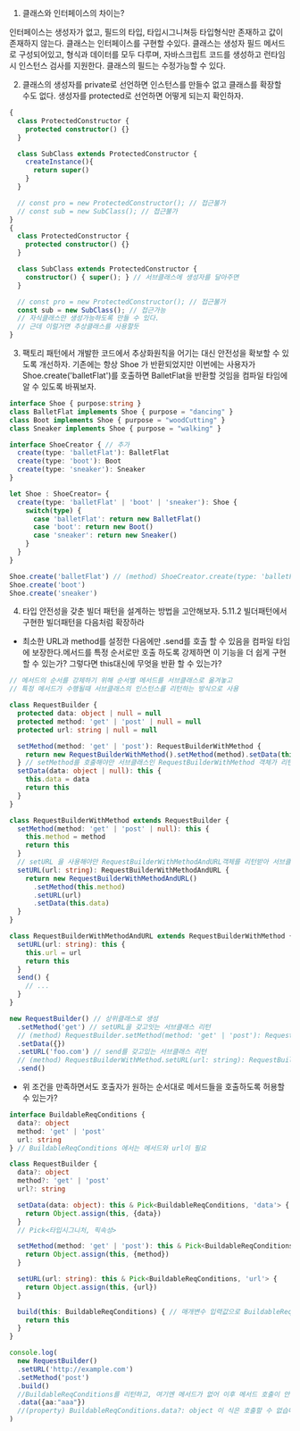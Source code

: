 1. 클래스와 인터페이스의 차이는?

인터페이스는 생성자가 없고, 필드의 타입, 타입시그니쳐등 타입형식만 존재하고 값이 존재하지 않는다.
클래스는 인터페이스를 구현할 수있다.
클래스는 생성자 필드 메서드로 구성되어있고, 형식과 데이터를 모두 다루며, 자바스크립트 코드를 생성하고 런타임시 인스턴스 검사를 지원한다. 클래스의 필드는 수정가능할 수 있다.


2. 클래스의 생성자를 private로 선언하면 인스턴스를 만들수 없고 클래스를 확장할 수도 없다. 생성자를 protected로 선언하면 어떻게 되는지 확인하자.

```ts
{
  class ProtectedConstructor {
    protected constructor() {}
  }

  class SubClass extends ProtectedConstructor {
    createInstance(){
      return super()
    }
  }

  // const pro = new ProtectedConstructor(); // 접근불가
  // const sub = new SubClass(); // 접근불가
}
{
  class ProtectedConstructor {
    protected constructor() {}
  }

  class SubClass extends ProtectedConstructor {
    constructor() { super(); } // 서브클래스에 생성자를 달아주면
  }

  // const pro = new ProtectedConstructor(); // 접근불가
  const sub = new SubClass(); // 접근가능
  // 자식클래스만 생성가능하도록 만들 수 있다. 
  // 근데 이럴거면 추상클래스를 사용할듯
}
```

3. 팩토리 패턴에서 개발한 코드에서 추상화원칙을 어기는 대신 안전성을 확보할 수 있도록 개선하자. 기존에는 항상 Shoe 가 반환되었지만 이번에는 사용자가 Shoe.create('balletFlat')를 호출하면 BalletFlat을 반환할 것임을 컴파일 타임에 알 수 있도록 바꿔보자.
   
```ts
interface Shoe { purpose:string }
class BalletFlat implements Shoe { purpose = "dancing" }
class Boot implements Shoe { purpose = "woodCutting" }
class Sneaker implements Shoe { purpose = "walking" }

interface ShoeCreator { // 추가
  create(type: 'balletFlat'): BalletFlat
  create(type: 'boot'): Boot
  create(type: 'sneaker'): Sneaker
}

let Shoe : ShoeCreator= {
  create(type: 'balletFlat' | 'boot' | 'sneaker'): Shoe {
    switch(type) {
      case 'balletFlat': return new BalletFlat()
      case 'boot': return new Boot()
      case 'sneaker': return new Sneaker()
    }
  }
}

Shoe.create('balletFlat') // (method) ShoeCreator.create(type: 'balletFlat'): BalletFlat (+2 overloads)
Shoe.create('boot')
Shoe.create('sneaker')
```

4. 타입 안전성을 갖춘 빌더 패턴을 설계하는 방법을 고안해보자. 5.11.2 빌더패턴에서 구현한 빌더패턴을 다음처럼 확장하라
  - 최소한 URL과 method를 설정한 다음에만 .send를 호출 할 수 있음을 컴파일 타임에 보장한다.메서드를 특정 순서로만 호출 하도록 강제하면 이 기능을 더 쉽게 구현할 수 있는가? 그렇다면 this대신에 무엇을 반환 할 수 있는가? 
```ts
// 메서드의 순서를 강제하기 위해 순서별 메서드를 서브클래스로 옮겨놓고
// 특정 메서드가 수행될때 서브클래스의 인스턴스를 리턴하는 방식으로 사용

class RequestBuilder {
  protected data: object | null = null
  protected method: 'get' | 'post' | null = null
  protected url: string | null = null

  setMethod(method: 'get' | 'post'): RequestBuilderWithMethod {
    return new RequestBuilderWithMethod().setMethod(method).setData(this.data)
  } // setMethod를 호출해야만 서브클래스인 RequestBuilderWithMethod 객체가 리턴되고
  setData(data: object | null): this {
    this.data = data
    return this
  }
}

class RequestBuilderWithMethod extends RequestBuilder {
  setMethod(method: 'get' | 'post' | null): this {
    this.method = method
    return this
  }
  // setURL 을 사용해야만 RequestBuilderWithMethodAndURL객체를 리턴받아 서브클래스의 메서드를 사용할 수 있다.
  setURL(url: string): RequestBuilderWithMethodAndURL {
    return new RequestBuilderWithMethodAndURL() 
      .setMethod(this.method)
      .setURL(url)
      .setData(this.data)
  }
}

class RequestBuilderWithMethodAndURL extends RequestBuilderWithMethod {
  setURL(url: string): this {
    this.url = url
    return this
  }
  send() {
    // ...
  }
}

new RequestBuilder() // 상위클래스로 생성
  .setMethod('get') // setURL을 갖고잇는 서브클래스 리턴
  // (method) RequestBuilder.setMethod(method: 'get' | 'post'): RequestBuilderWithMethod!!
  .setData({})
  .setURL('foo.com') // send를 갖고있는 서브클래스 리턴
  // (method) RequestBuilderWithMethod.setURL(url: string): RequestBuilderWithMethodAndURL!!
  .send()
```
  - 위 조건을 만족하면서도 호출자가 원하는 순서대로 메서드들을 호출하도록 허용할 수 있는가?
```ts
interface BuildableReqConditions {
  data?: object
  method: 'get' | 'post'
  url: string
} // BuildableReqConditions 에서는 메서드와 url이 필요

class RequestBuilder {
  data?: object
  method?: 'get' | 'post'
  url?: string

  setData(data: object): this & Pick<BuildableReqConditions, 'data'> {
    return Object.assign(this, {data})
  }
  // Pick<타입시그니처, 픽속성>

  setMethod(method: 'get' | 'post'): this & Pick<BuildableReqConditions, 'method'> {
    return Object.assign(this, {method})
  }

  setURL(url: string): this & Pick<BuildableReqConditions, 'url'> {
    return Object.assign(this, {url})
  }

  build(this: BuildableReqConditions) { // 매개변수 입력값으로 BuildableReqConditions 인터페이스를 만족해야 하는데, 이는 적어도 setMethod, setURL를 호출해야 한다.
    return this
  }
}

console.log(
  new RequestBuilder()
  .setURL('http://example.com')
  .setMethod('post')
  .build() 
  //BuildableReqConditions를 리턴하고, 여기엔 메서드가 없어 이후 메서드 호출이 안됨
  .data({aa:"aaa"})
  //(property) BuildableReqConditions.data?: object 이 식은 호출할 수 없습니다. '{}' 형식에 호출 시그니처가 없습니다.ts(2349)
)
```